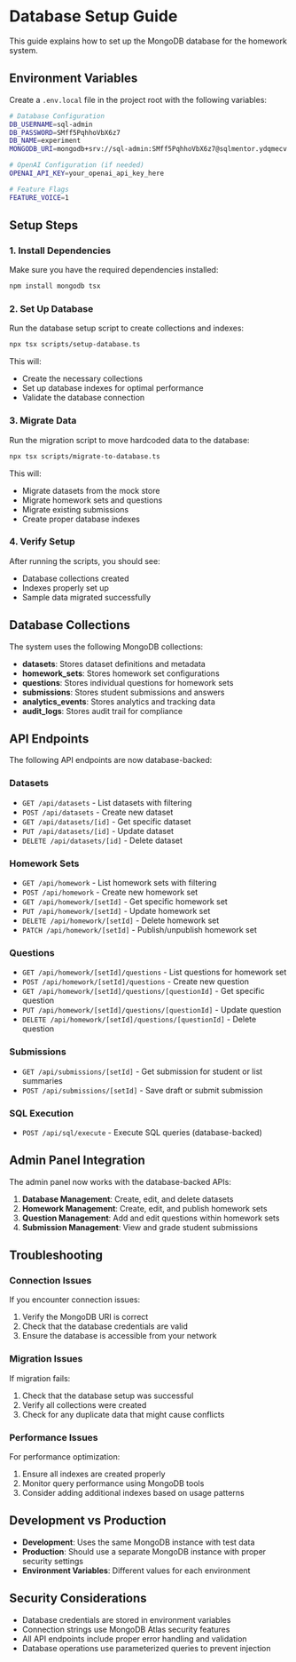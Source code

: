 # Database Setup Guide

This guide explains how to set up the MongoDB database for the homework system.

## Environment Variables

Create a `.env.local` file in the project root with the following variables:

```bash
# Database Configuration
DB_USERNAME=sql-admin
DB_PASSWORD=SMff5PqhhoVbX6z7
DB_NAME=experiment
MONGODB_URI=mongodb+srv://sql-admin:SMff5PqhhoVbX6z7@sqlmentor.ydqmecv.mongodb.net/?retryWrites=true&w=majority&appName=SQLMentor

# OpenAI Configuration (if needed)
OPENAI_API_KEY=your_openai_api_key_here

# Feature Flags
FEATURE_VOICE=1
```

## Setup Steps

### 1. Install Dependencies

Make sure you have the required dependencies installed:

```bash
npm install mongodb tsx
```

### 2. Set Up Database

Run the database setup script to create collections and indexes:

```bash
npx tsx scripts/setup-database.ts
```

This will:
- Create the necessary collections
- Set up database indexes for optimal performance
- Validate the database connection

### 3. Migrate Data

Run the migration script to move hardcoded data to the database:

```bash
npx tsx scripts/migrate-to-database.ts
```

This will:
- Migrate datasets from the mock store
- Migrate homework sets and questions
- Migrate existing submissions
- Create proper database indexes

### 4. Verify Setup

After running the scripts, you should see:
- Database collections created
- Indexes properly set up
- Sample data migrated successfully

## Database Collections

The system uses the following MongoDB collections:

- **datasets**: Stores dataset definitions and metadata
- **homework_sets**: Stores homework set configurations
- **questions**: Stores individual questions for homework sets
- **submissions**: Stores student submissions and answers
- **analytics_events**: Stores analytics and tracking data
- **audit_logs**: Stores audit trail for compliance

## API Endpoints

The following API endpoints are now database-backed:

### Datasets
- `GET /api/datasets` - List datasets with filtering
- `POST /api/datasets` - Create new dataset
- `GET /api/datasets/[id]` - Get specific dataset
- `PUT /api/datasets/[id]` - Update dataset
- `DELETE /api/datasets/[id]` - Delete dataset

### Homework Sets
- `GET /api/homework` - List homework sets with filtering
- `POST /api/homework` - Create new homework set
- `GET /api/homework/[setId]` - Get specific homework set
- `PUT /api/homework/[setId]` - Update homework set
- `DELETE /api/homework/[setId]` - Delete homework set
- `PATCH /api/homework/[setId]` - Publish/unpublish homework set

### Questions
- `GET /api/homework/[setId]/questions` - List questions for homework set
- `POST /api/homework/[setId]/questions` - Create new question
- `GET /api/homework/[setId]/questions/[questionId]` - Get specific question
- `PUT /api/homework/[setId]/questions/[questionId]` - Update question
- `DELETE /api/homework/[setId]/questions/[questionId]` - Delete question

### Submissions
- `GET /api/submissions/[setId]` - Get submission for student or list summaries
- `POST /api/submissions/[setId]` - Save draft or submit submission

### SQL Execution
- `POST /api/sql/execute` - Execute SQL queries (database-backed)

## Admin Panel Integration

The admin panel now works with the database-backed APIs:

1. **Database Management**: Create, edit, and delete datasets
2. **Homework Management**: Create, edit, and publish homework sets
3. **Question Management**: Add and edit questions within homework sets
4. **Submission Management**: View and grade student submissions

## Troubleshooting

### Connection Issues

If you encounter connection issues:

1. Verify the MongoDB URI is correct
2. Check that the database credentials are valid
3. Ensure the database is accessible from your network

### Migration Issues

If migration fails:

1. Check that the database setup was successful
2. Verify all collections were created
3. Check for any duplicate data that might cause conflicts

### Performance Issues

For performance optimization:

1. Ensure all indexes are created properly
2. Monitor query performance using MongoDB tools
3. Consider adding additional indexes based on usage patterns

## Development vs Production

- **Development**: Uses the same MongoDB instance with test data
- **Production**: Should use a separate MongoDB instance with proper security settings
- **Environment Variables**: Different values for each environment

## Security Considerations

- Database credentials are stored in environment variables
- Connection strings use MongoDB Atlas security features
- All API endpoints include proper error handling and validation
- Database operations use parameterized queries to prevent injection
